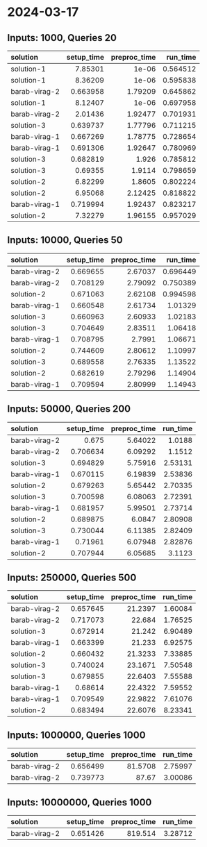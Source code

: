 # 2024-03-17

## Inputs: 1000, Queries 20

| solution      |   setup_time |   preproc_time |   run_time |
|:--------------|-------------:|---------------:|-----------:|
| solution-1    |     7.85301  |        1e-06   |   0.564512 |
| solution-1    |     8.36209  |        1e-06   |   0.595838 |
| barab-virag-2 |     0.663958 |        1.79209 |   0.645862 |
| solution-1    |     8.12407  |        1e-06   |   0.697958 |
| barab-virag-2 |     2.01436  |        1.92477 |   0.701931 |
| solution-3    |     0.639737 |        1.77796 |   0.711215 |
| barab-virag-1 |     0.667269 |        1.78775 |   0.728654 |
| barab-virag-1 |     0.691306 |        1.92647 |   0.780969 |
| solution-3    |     0.682819 |        1.926   |   0.785812 |
| solution-3    |     0.69355  |        1.9114  |   0.798659 |
| solution-2    |     6.82299  |        1.8605  |   0.802224 |
| solution-2    |     6.95068  |        2.12425 |   0.818822 |
| barab-virag-1 |     0.719994 |        1.92437 |   0.823217 |
| solution-2    |     7.32279  |        1.96155 |   0.957029 |

## Inputs: 10000, Queries 50

| solution      |   setup_time |   preproc_time |   run_time |
|:--------------|-------------:|---------------:|-----------:|
| barab-virag-2 |     0.669655 |        2.67037 |   0.696449 |
| barab-virag-2 |     0.708129 |        2.79092 |   0.750389 |
| solution-2    |     0.671063 |        2.62108 |   0.994598 |
| barab-virag-1 |     0.660548 |        2.61734 |   1.01329  |
| solution-3    |     0.660963 |        2.60933 |   1.02183  |
| solution-3    |     0.704649 |        2.83511 |   1.06418  |
| barab-virag-1 |     0.708795 |        2.7991  |   1.06671  |
| solution-2    |     0.744609 |        2.80612 |   1.10997  |
| solution-3    |     0.689558 |        2.76335 |   1.13522  |
| solution-2    |     0.682619 |        2.79296 |   1.14904  |
| barab-virag-1 |     0.709594 |        2.80999 |   1.14943  |

## Inputs: 50000, Queries 200

| solution      |   setup_time |   preproc_time |   run_time |
|:--------------|-------------:|---------------:|-----------:|
| barab-virag-2 |     0.675    |        5.64022 |    1.0188  |
| barab-virag-2 |     0.706634 |        6.09292 |    1.1512  |
| solution-3    |     0.694829 |        5.75916 |    2.53131 |
| barab-virag-1 |     0.670115 |        6.19839 |    2.53836 |
| solution-2    |     0.679263 |        5.65442 |    2.70335 |
| solution-3    |     0.700598 |        6.08063 |    2.72391 |
| barab-virag-1 |     0.681957 |        5.99501 |    2.73714 |
| solution-2    |     0.689875 |        6.0847  |    2.80908 |
| solution-3    |     0.730044 |        6.11385 |    2.82409 |
| barab-virag-1 |     0.71961  |        6.07948 |    2.82876 |
| solution-2    |     0.707944 |        6.05685 |    3.1123  |

## Inputs: 250000, Queries 500

| solution      |   setup_time |   preproc_time |   run_time |
|:--------------|-------------:|---------------:|-----------:|
| barab-virag-2 |     0.657645 |        21.2397 |    1.60084 |
| barab-virag-2 |     0.717073 |        22.684  |    1.76525 |
| solution-3    |     0.672914 |        21.242  |    6.90489 |
| barab-virag-1 |     0.663399 |        21.233  |    6.92575 |
| solution-2    |     0.660432 |        21.3233 |    7.33885 |
| solution-3    |     0.740024 |        23.1671 |    7.50548 |
| solution-3    |     0.679855 |        22.6403 |    7.55588 |
| barab-virag-1 |     0.68614  |        22.4322 |    7.59552 |
| barab-virag-1 |     0.709549 |        22.9822 |    7.61076 |
| solution-2    |     0.683494 |        22.6076 |    8.23341 |

## Inputs: 1000000, Queries 1000

| solution      |   setup_time |   preproc_time |   run_time |
|:--------------|-------------:|---------------:|-----------:|
| barab-virag-2 |     0.656499 |        81.5708 |    2.75997 |
| barab-virag-2 |     0.739773 |        87.67   |    3.00086 |

## Inputs: 10000000, Queries 1000

| solution      |   setup_time |   preproc_time |   run_time |
|:--------------|-------------:|---------------:|-----------:|
| barab-virag-2 |     0.651426 |        819.514 |    3.28712 |